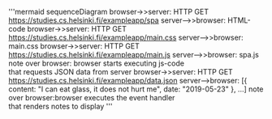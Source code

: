 '''mermaid
sequenceDiagram
browser->>server: HTTP GET https://studies.cs.helsinki.fi/exampleapp/spa
server-->>browser: HTML-code
browser->>server: HTTP GET https://studies.cs.helsinki.fi/exampleapp/main.css
server-->>browser: main.css
browser->>server: HTTP GET https://studies.cs.helsinki.fi/exampleapp/main.js
server-->>browser: spa.js
note over browser: browser starts executing js-code <br> that requests JSON data from server
browser->>server: HTTP GET https://studies.cs.helsinki.fi/exampleapp/data.json
server-->browser: [{ content: "I can eat glass, it does not hurt me", date: "2019-05-23" }, ...]
note over browser:browser executes the event handler <br> that renders notes to display
'''


